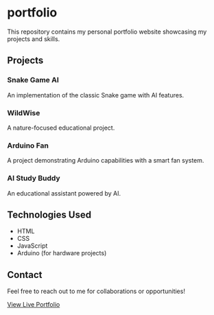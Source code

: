 # portfolio
This repository contains my personal portfolio website showcasing my projects and skills.

## Projects

### Snake Game AI
An implementation of the classic Snake game with AI features.

### WildWise
A nature-focused educational project.

### Arduino Fan
A project demonstrating Arduino capabilities with a smart fan system.

### AI Study Buddy
An educational assistant powered by AI.

## Technologies Used
- HTML
- CSS
- JavaScript
- Arduino (for hardware projects)

## Contact
Feel free to reach out to me for collaborations or opportunities!

[View Live Portfolio](https://fatimamaideribe.github.io/portfolio/) 

